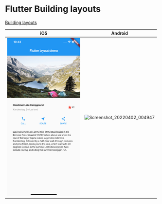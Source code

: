 # Flutter Building layouts

[Building layouts
](https://flutter.dev/docs/development/ui/layout/tutorial)

| iOS | Android |
| -- | -- |
| <img width="240" src="https://github.com/ykws/flutter_build_layouts/blob/master/Simulator%20Screen%20Shot%20-%20iPhone%2011%20Pro%20Max%20-%202019-11-16%20at%2010.43.45.png?raw=true"> | <img width="240" alt="Screenshot_20220402_004947" src="https://user-images.githubusercontent.com/5770480/161298374-6fd7e8b7-f108-404a-b599-70c1254dc78c.png"> |
